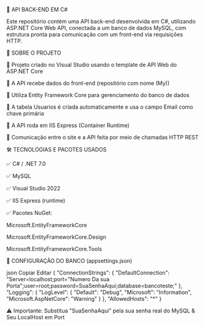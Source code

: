 🚀 API BACK-END EM C#

Este repositório contém uma API back-end desenvolvida em C#, utilizando ASP.NET Core Web API, conectada a um banco de dados MySQL, com estrutura pronta para comunicação com um front-end via requisições HTTP.

📌 SOBRE O PROJETO

🔹 Projeto criado no Visual Studio usando o template de API Web do ASP.NET Core

🔹 A API recebe dados do front-end (repositório com nome (My))

🔹 Utiliza Entity Framework Core para gerenciamento do banco de dados

🔹 A tabela Usuarios é criada automaticamente e usa o campo Email como chave primária

🔹 A API roda em IIS Express (Container Runtime)

🔹 Comunicação entre o site e a API feita por meio de chamadas HTTP REST

🛠️ TECNOLOGIAS E PACOTES USADOS

✅ C# / .NET 7.0

✅ MySQL

✅ Visual Studio 2022

✅ IIS Express (runtime)

✅ Pacotes NuGet:

Microsoft.EntityFrameworkCore

Microsoft.EntityFrameworkCore.Design

Microsoft.EntityFrameworkCore.Tools

🔧 CONFIGURAÇÃO DO BANCO (appsettings.json)

json
Copiar
Editar
{
  "ConnectionStrings": {
    "DefaultConnection": "Server=localhost;port="Numero Da sua Porta";user=root;password=SuaSenhaAqui;database=bancoteste;"
  },
  "Logging": {
    "LogLevel": {
      "Default": "Debug",
      "Microsoft": "Information",
      "Microsoft.AspNetCore": "Warning"
    }
  },
  "AllowedHosts": "*"
}


⚠️ Importante: Substitua "SuaSenhaAqui" pela sua senha real do MySQL & Seu LocalHost em Port


